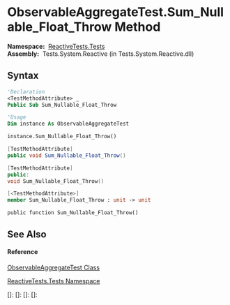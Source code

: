 # ObservableAggregateTest.Sum\_Nullable\_Float\_Throw Method

**Namespace:**  [ReactiveTests.Tests](ReactiveTests.Tests\ReactiveTests.Tests.md)  
**Assembly:**  Tests.System.Reactive (in Tests.System.Reactive.dll)

## Syntax

```vb
'Declaration
<TestMethodAttribute> _
Public Sub Sum_Nullable_Float_Throw
```

```vb
'Usage
Dim instance As ObservableAggregateTest

instance.Sum_Nullable_Float_Throw()
```

```csharp
[TestMethodAttribute]
public void Sum_Nullable_Float_Throw()
```

```c++
[TestMethodAttribute]
public:
void Sum_Nullable_Float_Throw()
```

```fsharp
[<TestMethodAttribute>]
member Sum_Nullable_Float_Throw : unit -> unit 
```

```jscript
public function Sum_Nullable_Float_Throw()
```

## See Also

#### Reference

[ObservableAggregateTest Class](ObservableAggregateTest\ObservableAggregateTest.md)

[ReactiveTests.Tests Namespace](ReactiveTests.Tests\ReactiveTests.Tests.md)

[]: 
[]: 
[]: 
[]: 